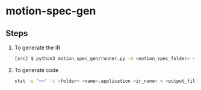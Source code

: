 # motion-spec-gen

## Steps

1. To generate the IR
    ```bash
    [src] $ python3 motion_spec_gen/runner.py -m <motion_spec_folder> -o <output_ir>
    ```
2. To generate code
   ```bash
   stst -s "<>" -t <folder> <name>.application <ir_name> > <output_file>
   ```